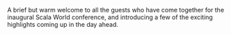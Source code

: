 A brief but warm welcome to all the guests who have come together for the
inaugural Scala World conference, and introducing a few of the exciting
highlights coming up in the day ahead.



